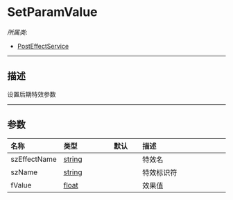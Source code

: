 # SetParamValue

*所属类*:
* [PostEffectService](/Api/Classes/Effect/PostEffectService.md)
------------------------------------------------------------------------------------------
## 描述

设置后期特效参数

------------------------------------------------------------------------------------------
## 参数

|<div style="width:100px">名称</div>|<div style="width:100px">类型</div>|<div style="width:50px">默认</div>|<div style="width:350px">描述</div>|
|:---|:---|:---|:---|
|szEffectName|[string](/Api/DataType/String.md)||特效名|
|szName|[string](/Api/DataType/String.md)||特效标识符|
|fValue|[float](/Api/DataType/Number.md)||效果值|
